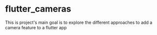 # flutter_cameras

This is project's main goal is to explore the different approaches to add a camera feature to a flutter app
